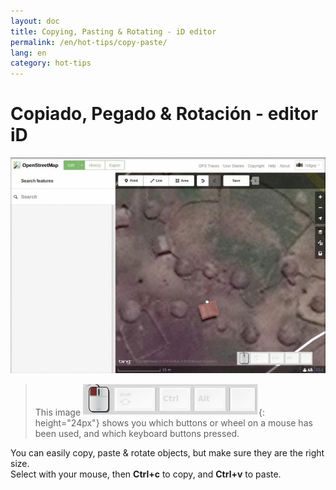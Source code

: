 ```yaml
---
layout: doc
title: Copying, Pasting & Rotating - iD editor
permalink: /en/hot-tips/copy-paste/
lang: en
category: hot-tips
---
```


Copiado, Pegado & Rotación - editor iD
============

![copy-paste][]

> This image ![keymon]{: height="24px"} shows you which buttons or wheel on a mouse has been used, and which keyboard buttons pressed.  

You can easily copy, paste & rotate objects, but make sure they are the right size.  
Select with your mouse, then **Ctrl+c** to copy, and **Ctrl+v** to paste.  

[copy-paste]:/images/hot-tips/copy-paste.gif
[keymon]:/images/hot-tips/keymon.png